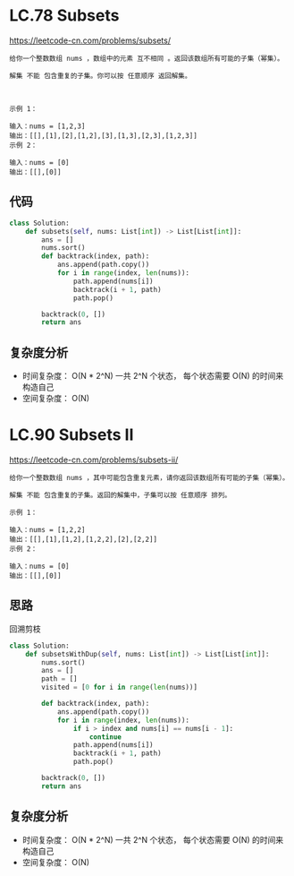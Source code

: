 LC.78 Subsets
====
https://leetcode-cn.com/problems/subsets/
```
给你一个整数数组 nums ，数组中的元素 互不相同 。返回该数组所有可能的子集（幂集）。

解集 不能 包含重复的子集。你可以按 任意顺序 返回解集。

 

示例 1：

输入：nums = [1,2,3]
输出：[[],[1],[2],[1,2],[3],[1,3],[2,3],[1,2,3]]
示例 2：

输入：nums = [0]
输出：[[],[0]]
```

## 代码
```python
class Solution:
    def subsets(self, nums: List[int]) -> List[List[int]]:
        ans = []
        nums.sort()
        def backtrack(index, path):
            ans.append(path.copy())
            for i in range(index, len(nums)):
                path.append(nums[i])
                backtrack(i + 1, path)
                path.pop()

        backtrack(0, [])
        return ans
```

## 复杂度分析
- 时间复杂度： O(N * 2^N) 一共 2^N 个状态， 每个状态需要 O(N) 的时间来构造自己
- 空间复杂度： O(N)

LC.90 Subsets II
====
https://leetcode-cn.com/problems/subsets-ii/
```
给你一个整数数组 nums ，其中可能包含重复元素，请你返回该数组所有可能的子集（幂集）。

解集 不能 包含重复的子集。返回的解集中，子集可以按 任意顺序 排列。

示例 1：

输入：nums = [1,2,2]
输出：[[],[1],[1,2],[1,2,2],[2],[2,2]]
示例 2：

输入：nums = [0]
输出：[[],[0]]
```
## 思路
回溯剪枝

```python
class Solution:
    def subsetsWithDup(self, nums: List[int]) -> List[List[int]]:
        nums.sort()
        ans = []
        path = []
        visited = [0 for i in range(len(nums))]

        def backtrack(index, path):
            ans.append(path.copy())
            for i in range(index, len(nums)):
                if i > index and nums[i] == nums[i - 1]:
                    continue
                path.append(nums[i])
                backtrack(i + 1, path)
                path.pop()

        backtrack(0, [])
        return ans
```

## 复杂度分析
- 时间复杂度： O(N * 2^N) 一共 2^N 个状态， 每个状态需要 O(N) 的时间来构造自己
- 空间复杂度： O(N)
